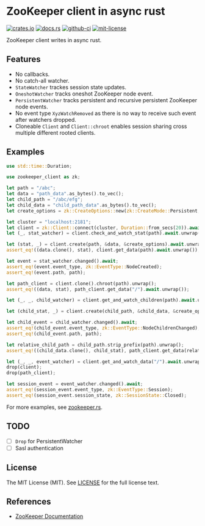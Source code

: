 # ZooKeeper client in async rust
[![crates.io](https://img.shields.io/crates/v/zookeeper-client?style=for-the-badge)](https://crates.io/crates/zookeeper-client)
[![docs.rs](https://img.shields.io/docsrs/zookeeper-client?style=for-the-badge)](https://docs.rs/zookeeper-client)
[![github-ci](https://img.shields.io/github/workflow/status/kezhuw/zookeeper-client-rust/CI?style=for-the-badge)](https://github.com/kezhuw/zookeeper-client-rust/actions)
[![mit-license](https://img.shields.io/github/license/kezhuw/zookeeper-client-rust?style=for-the-badge)](LICENSE)

ZooKeeper client writes in async rust.

## Features
* No callbacks.
* No catch-all watcher.
* `StateWatcher` trackes session state updates.
* `OneshotWatcher` tracks oneshot ZooKeeper node event.
* `PersistentWatcher` tracks persistent and recursive persistent ZooKeeper node events.
* No event type `XyzWatchRemoved` as there is no way to receive such event after watchers dropped.
* Cloneable `Client` and `Client::chroot` enables session sharing cross multiple different rooted clients.

## Examples
```rust
use std::time::Duration;

use zookeeper_client as zk;

let path = "/abc";
let data = "path_data".as_bytes().to_vec();
let child_path = "/abc/efg";
let child_data = "child_path_data".as_bytes().to_vec();
let create_options = zk::CreateOptions::new(zk::CreateMode::Persistent, zk::Acl::anyone_all());

let cluster = "localhost:2181";
let client = zk::Client::connect(cluster, Duration::from_secs(20)).await.unwrap();
let (_, stat_watcher) = client.check_and_watch_stat(path).await.unwrap();

let (stat, _) = client.create(path, &data, &create_options).await.unwrap();
assert_eq!((data.clone(), stat), client.get_data(path).await.unwrap());

let event = stat_watcher.changed().await;
assert_eq!(event.event_type, zk::EventType::NodeCreated);
assert_eq!(event.path, path);

let path_client = client.clone().chroot(path).unwrap();
assert_eq!((data, stat), path_client.get_data("/").await.unwrap());

let (_, _, child_watcher) = client.get_and_watch_children(path).await.unwrap();

let (child_stat, _) = client.create(child_path, &child_data, &create_options).await.unwrap();

let child_event = child_watcher.changed().await;
assert_eq!(child_event.event_type, zk::EventType::NodeChildrenChanged);
assert_eq!(child_event.path, path);

let relative_child_path = child_path.strip_prefix(path).unwrap();
assert_eq!((child_data.clone(), child_stat), path_client.get_data(relative_child_path).await.unwrap());

let (_, _, event_watcher) = client.get_and_watch_data("/").await.unwrap();
drop(client);
drop(path_client);

let session_event = event_watcher.changed().await;
assert_eq!(session_event.event_type, zk::EventType::Session);
assert_eq!(session_event.session_state, zk::SessionState::Closed);
```

For more examples, see [zookeeper.rs](tests/zookeeper.rs).

## TODO
* [ ] `Drop` for PersistentWatcher
* [ ] Sasl authentication

## License
The MIT License (MIT). See [LICENSE](LICENSE) for the full license text.

## References
* [ZooKeeper Documentation](https://zookeeper.apache.org/doc/current/index.html)

